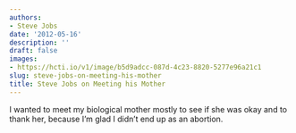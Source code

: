 ```yaml
---
authors:
- Steve Jobs
date: '2012-05-16'
description: ''
draft: false
images:
- https://hcti.io/v1/image/b5d9adcc-087d-4c23-8820-5277e96a21c1
slug: steve-jobs-on-meeting-his-mother
title: Steve Jobs on Meeting his Mother
---
```


I wanted to meet my biological mother mostly to see if she was okay and to thank her, because I’m glad I didn’t end up as an abortion.